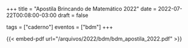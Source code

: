 +++
title = "Apostila Brincando de Matemático 2022"
date = 2022-07-22T00:08:00-03:00
draft = false

tags = ["caderno"]
eventos = ["bdm"]
+++

{{< embed-pdf url="/arquivos/2022/bdm/bdm_apostila_2022.pdf" >}}
